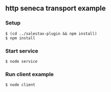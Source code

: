 
## http seneca transport example

### Setup

```
$ (cd ../salestax-plugin && npm install)
$ npm install
```

### Start service

```
$ node service
```

### Run client example

```
$ node client
```
